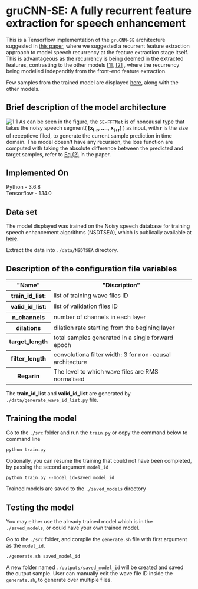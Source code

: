 # gruCNN-SE: A fully recurrent feature extraction for speech enhancement
This is a Tensorflow implementation of the ```gruCNN-SE``` architecture suggested in <a href="https://www.isca-speech.org/archive/Interspeech_2019/pdfs/2622.pdf"> this paper</a>, where we suggested a recurrent feature extraction approach to model speech recurrency at the feature extraction stage itself. 
This is advantageous as the recurrency is being deemed in the extracted features, contrasting to the other models  <a href="https://www.microsoft.com/en-us/research/uploads/prod/2018/02/ZhaoZararTashevLee_ICASSP_2018.pdf">[1]</a>, <a href="https://web.cse.ohio-state.edu/~wang.77/papers/Tan-Wang1.interspeech18.pdf">[2]</a> , where the recurrency being modelled independtly from the front-end feature extraction.

Few samples from the trained model are displayed <a href="https://www.csd.uoc.gr/~shifaspv/IS2019-demo">here</a>, along with the other models.

## Brief description of the model architecture
![1 1](https://user-images.githubusercontent.com/33422097/84161101-9708fc00-aa77-11ea-9b55-573f05b6bd81.jpg)
As can be seen in the figure, the ```SE-FFTNet``` is of noncausal type that takes the noisy speech segment(<b> [x<sub>t-r</sub>, ...., x<sub>t+r</sub>] </b>) as input, with <b> r</b> is the size of receptieve filed, to generate the current sample prediction in time domain. The model doesn't have any recursion, the loss function are computed with taking the absolute difference between the predicted and target samples, refer to <a href="https://www.isca-speech.org/archive/Interspeech_2019/pdfs/2622.pdf">Eq.(2)</a> in the paper.

## Implemented On
Python - 3.6.8 <br>
Tensorflow - 1.14.0 <br>

## Data set
The model displayed was trained on the Noisy speech database for training speech enhancement algorithms (NSDTSEA), which is publically available at <a href="https://datashare.is.ed.ac.uk/handle/10283/1942">here</a>.

Extract the data into ```./data/NSDTSEA``` directory.
## Description of the configuration file variables
<table>
  <tr>
    <th>"Name"</th>
    <th>"Discription"</th>
  </tr>
  
  <tr>
    <th>train_id_list:</th>
      <td>list of training wave files ID</td>
  </tr>
    <tr>
    <th>valid_id_list:</th>
      <td>list of validation files ID</td>
  </tr>
  <tr>
    <th>n_channels</th>
    <td>number of channels in each layer</td>
  </tr>
<tr>
    <th>dilations</th>
    <td>dilation rate starting from the begining layer</td>
  </tr>
  <tr>
    <th>target_length</th>
      <td> total samples generated in a single forward epoch</td>
  </tr>
    <tr>
    <th>filter_length</th>
    <td>convolutiona filter width: 3 for non-causal architecture </td>
  </tr>
  <tr>
    <th>Regarin</th>
      <td>The level to which wave files are RMS normalised </td>
  </tr>
</table>

The **train_id_list** and **valid_id_list** are generated by ```./data/generate_wave_id_list.py``` file.
## Training the model

Go to the ```./src``` folder and run the ```train.py``` or copy the command below to command line 

```
python train.py
```

Optionally, you can resume the training that could not have been completed, by passing the second argument ```model_id```

```
python train.py --model_id=saved_model_id
```

Trained models are saved to the ```./saved_models``` directory

## Testing the model

You may either use the already trained model which is in the ```./saved_models```, or could have your own trained model.

Go to the ```./src``` folder, and compile the ```generate.sh``` file with first argument as the ```model_id```. 

```
./generate.sh saved_model_id
```

A new folder named ```./outputs/saved_model_id``` will be created and saved the output sample.
User can manually edit the wave file ID inside the ```generate.sh```, to generate over multiple files.


